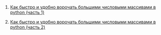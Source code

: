 1. [Как быстро и удобно ворочать большими числовыми массивами в python (часть 1)](./doc/p1_article_ru.md)

2. [Как быстро и удобно ворочать большими числовыми массивами в python (часть 2)](./doc/p2_article_ru.md)


<script src="https://utteranc.es/client.js"
        repo="https://github.com/dgolovin-dev/big-numeric-data-arrays-processing-article"
        issue-term="pathname"
        theme="github-light"
        crossorigin="anonymous"
        async>
</script>
